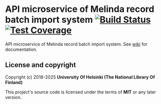 # API microservice of Melinda record batch import system [![Build Status](https://travis-ci.org/NatLibFi/melinda-record-import-api.svg)](https://travis-ci.org/NatLibFi/melinda-record-import-api) [![Test Coverage](https://codeclimate.com/github/NatLibFi/melinda-record-import-api/badges/coverage.svg)](https://codeclimate.com/github/NatLibFi/melinda-record-import-api/coverage)

API microservice of Melinda record batch import system. See [wiki](../../wiki) for documentation.

## License and copyright

Copyright (c) 2018-2025 **University Of Helsinki (The National Library Of Finland)**

This project's source code is licensed under the terms of **MIT** or any later version.
